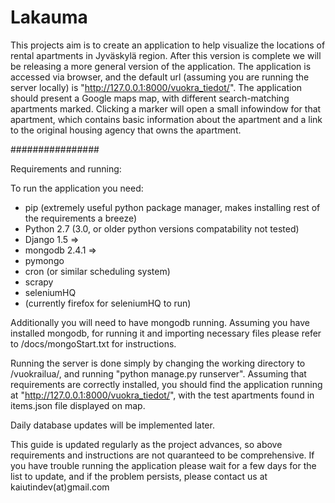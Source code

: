 Lakauma
=======

This projects aim is to create an application to help visualize the locations of rental 
apartments in Jyväskylä region. After this version is complete we will be releasing a more general
version of the application. The application is accessed via browser, and the default 
url (assuming you are running the server locally) is "http://127.0.0.1:8000/vuokra_tiedot/".
The application should present a Google maps map, with different search-matching apartments marked. 
Clicking a marker will open a small infowindow for that apartment, which contains basic information 
about the apartment and a link to the original housing agency that owns the apartment. 

################

Requirements and running:

To run the application you need:
* pip (extremely useful python package manager, makes installing rest of the requirements a breeze)
* Python 2.7 (3.0, or older python versions compatability not tested)
* Django 1.5 => 
* mongodb 2.4.1 =>
* pymongo 
* cron (or similar scheduling system)
* scrapy
* seleniumHQ
* (currently firefox for seleniumHQ to run)

Additionally you will need to have mongodb running. Assuming you have installed mongodb, 
for running it and importing necessary files please refer to /docs/mongoStart.txt for instructions.

Running the server is done simply by changing the working directory to /vuokrailua/,
and running "python manage.py runserver". Assuming that requirements are correctly installed,
you should find the application running at "http://127.0.0.1:8000/vuokra_tiedot/", with the test apartments found in 
items.json file displayed on map.

Daily database updates will be implemented later.

This guide is updated regularly as the project advances, so above requirements and instructions are not quaranteed to 
be comprehensive. If you have trouble running the application please wait for a few days for the list to update, 
and if the problem persists, please contact us at kaiutindev(at)gmail.com
